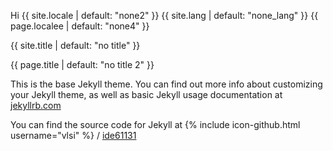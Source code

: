 Hi
{{ site.locale | default: "none2" }}
{{ site.lang | default: "none_lang" }}
{{ page.localee | default: "none4" }}

{{ site.title | default: "no title" }}

{{ page.title | default: "no title 2" }}

This is the base Jekyll theme. You can find out more info about customizing your Jekyll theme, as well as basic Jekyll usage documentation at [jekyllrb.com](http://jekyllrb.com/)

You can find the source code for Jekyll at
{% include icon-github.html username="vlsi" %} /
[ide61131](https://github.com/vlsi/ide61131)
